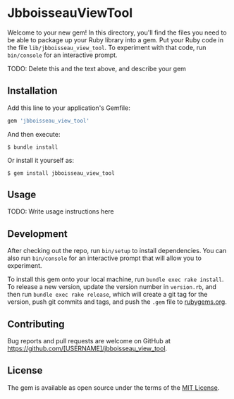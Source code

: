 # JbboisseauViewTool

Welcome to your new gem! In this directory, you'll find the files you need to be able to package up your Ruby library into a gem. Put your Ruby code in the file `lib/jbboisseau_view_tool`. To experiment with that code, run `bin/console` for an interactive prompt.

TODO: Delete this and the text above, and describe your gem

## Installation

Add this line to your application's Gemfile:

```ruby
gem 'jbboisseau_view_tool'
```

And then execute:

    $ bundle install

Or install it yourself as:

    $ gem install jbboisseau_view_tool

## Usage

TODO: Write usage instructions here

## Development

After checking out the repo, run `bin/setup` to install dependencies. You can also run `bin/console` for an interactive prompt that will allow you to experiment.

To install this gem onto your local machine, run `bundle exec rake install`. To release a new version, update the version number in `version.rb`, and then run `bundle exec rake release`, which will create a git tag for the version, push git commits and tags, and push the `.gem` file to [rubygems.org](https://rubygems.org).

## Contributing

Bug reports and pull requests are welcome on GitHub at https://github.com/[USERNAME]/jbboisseau_view_tool.


## License

The gem is available as open source under the terms of the [MIT License](https://opensource.org/licenses/MIT).
